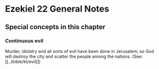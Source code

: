 # Ezekiel 22 General Notes
## Special concepts in this chapter

### Continuous evil

Murder, idolatry and all sorts of evil have been done in Jerusalem; so God will destroy the city and scatter the people among the nations. (See: [[../bible/kt/evil]])